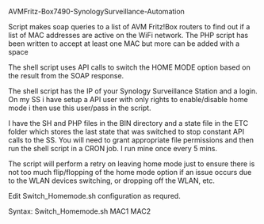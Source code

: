 AVMFritz-Box7490-SynologySurveillance-Automation

Script makes soap queries to a list of AVM Fritz!Box routers to find out if a list of MAC addresses are active on the WiFi network. The PHP script has been written to accept at least one MAC but more can be added with a space

The shell script uses API calls to switch the HOME MODE option based on the result from the SOAP response.

The shell script has the IP of your Synology Surveillance Station and a login. On my SS i have setup a API user with only rights to enable/disable home mode i then use this user/pass in the script.

I have the SH and PHP files in the BIN directory and a state file in the ETC folder which stores the last state that was switched to stop constant API calls to the SS. You will need to grant appropriate file permissions and then run the shell script in a CRON job. I run mine once every 5 mins.

The script will perform a retry on leaving home mode just to ensure there is not too much flip/flopping of the home mode option if an issue occurs due to the WLAN devices switching, or dropping off the WLAN, etc.

Edit Switch_Homemode.sh configuration as requred.

Syntax: Switch_Homemode.sh MAC1 MAC2

